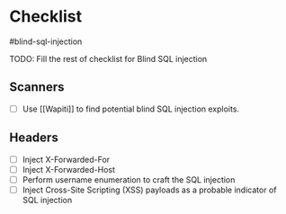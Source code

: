 # Checklist

#blind-sql-injection

TODO: Fill the rest of checklist for Blind SQL injection

## Scanners

- [ ] Use [[Wapiti]] to find potential blind SQL injection exploits.

## Headers

- [ ] Inject X-Forwarded-For
- [ ] Inject X-Forwarded-Host
- [ ] Perform username enumeration to craft the SQL injection
- [ ] Inject Cross-Site Scripting (XSS) payloads as a probable indicator of SQL injection